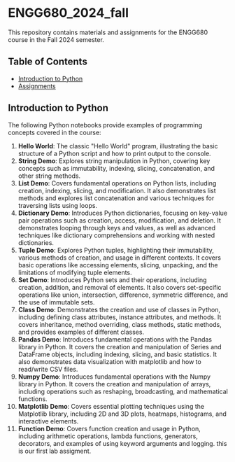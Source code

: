 # ENGG680_2024_fall
This repository contains materials and assignments for the ENGG680 course in the Fall 2024 semester.

## Table of Contents
- [Introduction to Python](#introduction-to-python)
- [Assignments](#assignments)

## Introduction to Python

The following Python notebooks provide examples of programming concepts covered in the course:
1. **Hello World**: The classic "Hello World" program, illustrating the basic structure of a Python script and how to print output to the console.
2. **String Demo**: Explores string manipulation in Python, covering key concepts such as immutability, indexing, slicing, concatenation, and other string methods.
3. **List Demo**: Covers fundamental operations on Python lists, including creation, indexing, slicing, and modification. It also demonstrates list methods and explores list concatenation and various techniques for traversing lists using loops.
4. **Dictionary Demo**: Introduces Python dictionaries, focusing on key-value pair operations such as creation, access, modification, and deletion. It demonstrates looping through keys and values, as well as advanced techniques like dictionary comprehensions and working with nested dictionaries.
5. **Tuple Demo**: Explores Python tuples, highlighting their immutability, various methods of creation, and usage in different contexts. It covers basic operations like accessing elements, slicing, unpacking, and the limitations of modifying tuple elements.
6. **Set Demo**: Introduces Python sets and their operations, including creation, addition, and removal of elements. It also covers set-specific operations like union, intersection, difference, symmetric difference, and the use of immutable sets.
7. **Class Demo**: Demonstrates the creation and use of classes in Python, including defining class attributes, instance attributes, and methods. It covers inheritance, method overriding, class methods, static methods, and provides examples of different classes.
8. **Pandas Demo**: Introduces fundamental operations with the Pandas library in Python. It covers the creation and manipulation of Series and DataFrame objects, including indexing, slicing, and basic statistics. It also demonstrates data visualization with matplotlib and how to read/write CSV files.
9. **Numpy Demo**: Introduces fundamental operations with the Numpy library in Python. It covers the creation and manipulation of arrays, including operations such as reshaping, broadcasting, and mathematical functions.
10. **Matplotlib Demo**: Covers essential plotting techniques using the Matplotlib library, including 2D and 3D plots, heatmaps, histograms, and interactive elements.
11. **Function Demo**: Covers function creation and usage in Python, including arithmetic operations, lambda functions, generators, decorators, and examples of using keyword arguments and logging. this is our first lab assigment.
